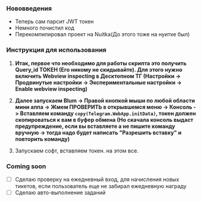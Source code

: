 ### Нововведения

- Теперь сам парсит JWT токен
- Немного почистил код
- Перекомпилировал проект на Nuitka(До этого тоже на нуитке был)

### Инструкция для использования

1. **Итак, первое что необходимо для работы скрипта это получить Query_id ТОКЕН (Его никому не скидывайте). Для этого нужно включить Webview inspecting в Десктопном ТГ (Настройки -> Продвинутые настройки -> Экспериментальные настройки -> Enable webview inspecting)**

2. **Далее запускаем Blum -> Правой кнопкой мыши по любой области мини аппа -> Жмем ПРОВЕРИТЬ в открывшемся меню -> Консоль -> Вставляем команду `copy(Telegram.WebApp.initData)`, токен должен скопироваться к вам в буфер обмена (Но скачала консоль выдаст предупреждение, если вы вставляете а не пишите команду вручную -> тогда надо будет написать "Разрешить вставку" и повторить команду)**

3. Запускаем софт, вставляем токен. на этом все.

### Coming soon

- [ ] Сделаю проверку на ежедневный вход, для начисления новых тикетов, если пользователь еще не забирал ежедневную награду
- [ ] Сделаю авто-выполнение заданий
